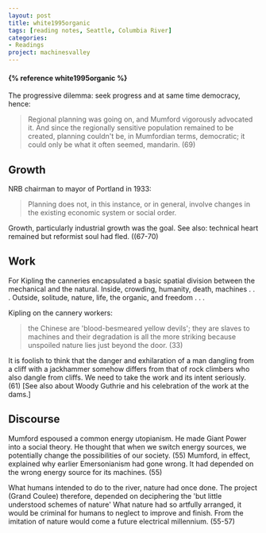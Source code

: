 ```yaml
---
layout: post
title: white1995organic
tags: [reading notes, Seattle, Columbia River]
categories:
- Readings
project: machinesvalley
---
```



<h4>{% reference white1995organic %}</h4>

The progressive dilemma: seek progress and at same time democracy, hence:

> Regional planning was going on, and Mumford vigorously advocated it. And since the regionally sensitive population remained to be created, planning couldn't be, in Mumfordian terms, democratic; it could only be what it often seemed, mandarin. (69)

## Growth

NRB chairman to mayor of Portland in 1933:

> Planning does not, in this instance, or in general, involve changes in the existing economic system or social order.

Growth, particularly industrial growth was the goal. See also: technical heart remained but reformist soul had fled. ((67-70)

## Work

For Kipling the canneries encapsulated a basic spatial division between the mechanical and the natural. Inside, crowding, humanity, death, machines  . . . Outside, solitude, nature, life, the organic, and freedom . . .

Kipling on the cannery workers:

> the Chinese are 'blood-besmeared yellow devils'; they are slaves to machines and their degradation is all the more striking because unspoiled nature lies just beyond the door. (33)

It is foolish to think that the danger and exhilaration of a man dangling from a cliff with a jackhammer somehow differs from that of rock climbers who also dangle from cliffs. We need to take the work and its intent seriously. (61) [See also about Woody Guthrie and his celebration of the work at the dams.]

## Discourse

Mumford espoused a common energy utopianism. He made Giant Power into a social theory. He thought that when we switch energy sources, we potentially change the possibilities of our society. (55) Mumford, in effect, explained why earlier Emersonianism had gone wrong. It had depended on the wrong energy source for its machines. (55)

What humans intended to do to the river, nature had once done. The project (Grand Coulee) therefore, depended on deciphering the 'but little understood schemes of nature' What nature had so artfully arranged, it would be criminal for humans to neglect to improve and finish. From the imitation of nature would come a future electrical millennium. (55-57)
